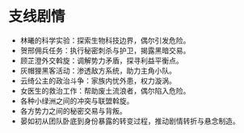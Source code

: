 # 支线剧情

- 林曦的科学实验：探索生物科技边界，偶尔引发危险。
- 贺邢佣兵任务：执行秘密刺杀与护卫，揭露黑暗交易。
- 顾芷澄外交斡旋：调解势力矛盾，探寻利益平衡点。
- 灰帽狸黑客活动：渗透敌方系统，助力主角小队。
- 云绮公主的政治斗争：家族内忧外患，权力漩涡。
- 女医生的救治工作：帮助废土流浪者，偶尔陷入危险。
- 各种小绿洲之间的冲突与联盟斡旋。
- 各方势力之间的秘密交易与背叛。
- 晏如初从团队卧底到身份暴露的转变过程，推动剧情转折与悬念制造。